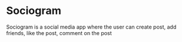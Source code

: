 # Sociogram

Sociogram is a social media app where the user can create post, add friends, like the post, comment on the post
